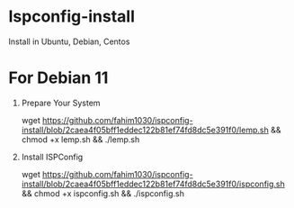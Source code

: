 # Ispconfig-install
Install in Ubuntu, Debian, Centos

For Debian 11
=============
1. Prepare Your System

   wget https://github.com/fahim1030/ispconfig-install/blob/2caea4f05bff1eddec122b81ef74fd8dc5e391f0/lemp.sh && chmod +x lemp.sh && ./lemp.sh

3. Install ISPConfig

   wget https://github.com/fahim1030/ispconfig-install/blob/2caea4f05bff1eddec122b81ef74fd8dc5e391f0/ispconfig.sh && chmod +x ispconfig.sh && ./ispconfig.sh   
